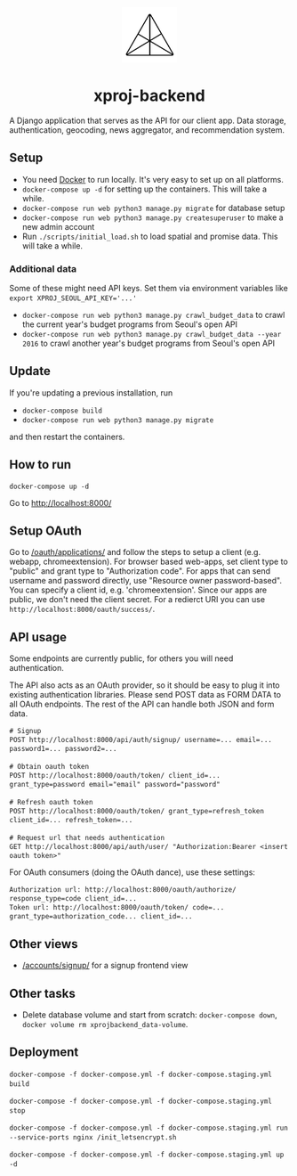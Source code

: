 <p align="center">
  <img src="/web/frontend/static/logo.png" width="100"/>
</p>

<h1 align="center">xproj-backend</h1>

A Django application that serves as the API for our client app.
Data storage, authentication, geocoding, news aggregator, and recommendation system.

## Setup

- You need [Docker](https://www.docker.com/get-docker) to run locally. It's very easy to set up on all platforms.
- `docker-compose up -d` for setting up the containers. This will take a while.
- `docker-compose run web python3 manage.py migrate` for database setup
- `docker-compose run web python3 manage.py createsuperuser` to make a new admin account
- Run `./scripts/initial_load.sh` to load spatial and promise data. This will take a while.

### Additional data

Some of these might need API keys. Set them via environment variables like `export XPROJ_SEOUL_API_KEY='...'`

- `docker-compose run web python3 manage.py crawl_budget_data` to crawl the current year's budget programs from Seoul's open API
- `docker-compose run web python3 manage.py crawl_budget_data --year 2016` to crawl another year's budget programs from Seoul's open API

## Update

If you're updating a previous installation, run

- `docker-compose build`
- `docker-compose run web python3 manage.py migrate`

and then restart the containers.

## How to run

    docker-compose up -d

Go to [http://localhost:8000/](http://localhost:8000/)

## Setup OAuth

Go to [/oauth/applications/](http://localhost:8000/oauth/applications/) and follow the steps to setup a client (e.g. webapp, chromeextension). For browser based web-apps, set client type to "public" and grant type to "Authorization code". For apps that can send username and password directly, use "Resource owner password-based". You can specify a client id, e.g. 'chromeextension'. Since our apps are public, we don't need the client secret. For a redierct URI you can use `http://localhost:8000/oauth/success/`.

## API usage

Some endpoints are currently public, for others you will need authentication.

The API also acts as an OAuth provider, so it should be easy to plug it into existing authentication libraries. Please send POST data as FORM DATA to all OAuth endpoints. The rest of the API can handle both JSON and form data.

    # Signup
    POST http://localhost:8000/api/auth/signup/ username=... email=... password1=... password2=...
    
    # Obtain oauth token
    POST http://localhost:8000/oauth/token/ client_id=... grant_type=password email="email" password="password"

    # Refresh oauth token
    POST http://localhost:8000/oauth/token/ grant_type=refresh_token client_id=... refresh_token=...

    # Request url that needs authentication
    GET http://localhost:8000/api/auth/user/ "Authorization:Bearer <insert oauth token>" 

For OAuth consumers (doing the OAuth dance), use these settings:

    Authorization url: http://localhost:8000/oauth/authorize/ response_type=code client_id=...
    Token url: http://localhost:8000/oauth/token/ code=... grant_type=authorization_code... client_id=...

## Other views

* [/accounts/signup/](http://localhost:8000/accounts/signup/) for a signup frontend view

## Other tasks

- Delete database volume and start from scratch: `docker-compose down`, `docker volume rm xprojbackend_data-volume`.

## Deployment

`docker-compose -f docker-compose.yml -f docker-compose.staging.yml build`

`docker-compose -f docker-compose.yml -f docker-compose.staging.yml stop`

`docker-compose -f docker-compose.yml -f docker-compose.staging.yml run --service-ports nginx /init_letsencrypt.sh`

`docker-compose -f docker-compose.yml -f docker-compose.staging.yml up -d`

